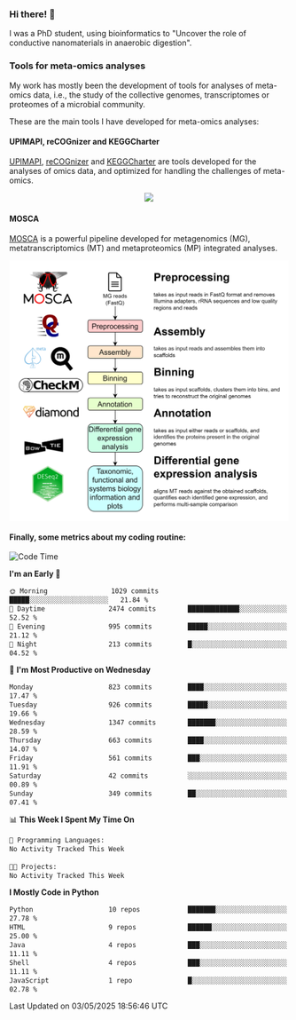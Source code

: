 ### Hi there! 👋

I was a PhD student, using bioinformatics to "Uncover the role of conductive nanomaterials in anaerobic digestion".

### Tools for meta-omics analyses

My work has mostly been the development of tools for analyses of meta-omics data, i.e., the study of the collective genomes, transcriptomes or proteomes of a microbial community.

These are the main tools I have developed for meta-omics analyses:

#### UPIMAPI, reCOGnizer and KEGGCharter

[UPIMAPI](https://github.com/iquasere/UPIMAPI), [reCOGnizer](https://github.com/iquasere/reCOGnizer) and [KEGGCharter](https://github.com/iquasere/KEGGCharter) are tools developed for the analyses of omics data, and optimized for handling the challenges of meta-omics.

<p align="center">
    <img src="assets/annotation_paper.png">
</p>

#### MOSCA

[MOSCA](https://github.com/iquasere/MOSCA) is a powerful pipeline developed for metagenomics (MG), metatranscriptomics (MT) and metaproteomics (MP) integrated analyses.

<p align="center">
    <img src="assets/mosca_workflow.png" align="center" width="700">
</p>


#### Finally, some metrics about my coding routine:

<!--START_SECTION:waka-->
![Code Time](http://img.shields.io/badge/Code%20Time-920%20hrs%2058%20mins-blue)

**I'm an Early 🐤** 

```text
🌞 Morning                1029 commits        █████░░░░░░░░░░░░░░░░░░░░   21.84 % 
🌆 Daytime                2474 commits        █████████████░░░░░░░░░░░░   52.52 % 
🌃 Evening                995 commits         █████░░░░░░░░░░░░░░░░░░░░   21.12 % 
🌙 Night                  213 commits         █░░░░░░░░░░░░░░░░░░░░░░░░   04.52 % 
```
📅 **I'm Most Productive on Wednesday** 

```text
Monday                   823 commits         ████░░░░░░░░░░░░░░░░░░░░░   17.47 % 
Tuesday                  926 commits         █████░░░░░░░░░░░░░░░░░░░░   19.66 % 
Wednesday                1347 commits        ███████░░░░░░░░░░░░░░░░░░   28.59 % 
Thursday                 663 commits         ████░░░░░░░░░░░░░░░░░░░░░   14.07 % 
Friday                   561 commits         ███░░░░░░░░░░░░░░░░░░░░░░   11.91 % 
Saturday                 42 commits          ░░░░░░░░░░░░░░░░░░░░░░░░░   00.89 % 
Sunday                   349 commits         ██░░░░░░░░░░░░░░░░░░░░░░░   07.41 % 
```


📊 **This Week I Spent My Time On** 

```text
💬 Programming Languages: 
No Activity Tracked This Week

🐱‍💻 Projects: 
No Activity Tracked This Week
```

**I Mostly Code in Python** 

```text
Python                   10 repos            ███████░░░░░░░░░░░░░░░░░░   27.78 % 
HTML                     9 repos             ██████░░░░░░░░░░░░░░░░░░░   25.00 % 
Java                     4 repos             ███░░░░░░░░░░░░░░░░░░░░░░   11.11 % 
Shell                    4 repos             ███░░░░░░░░░░░░░░░░░░░░░░   11.11 % 
JavaScript               1 repo              █░░░░░░░░░░░░░░░░░░░░░░░░   02.78 % 
```




 Last Updated on 03/05/2025 18:56:46 UTC
<!--END_SECTION:waka-->
